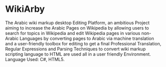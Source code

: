 WikiArby
========
The Arabic wiki markup desktop Editing Platform, an ambitious Project aiming to increase the Arabic Pages on Wikipedia by allowing users to search for topics in Wikipedia and edit Wikipedia pages in various non-Arabic Languages by converting pages to Arabic via machine translation and a user-friendly toolbox for editing to get a final Professional Translation, Regular Expressions and Parsing Techniques to convert wiki markup scripting language to HTML are used all in a user friendly Environment.
Language Used: C#, HTML5.
